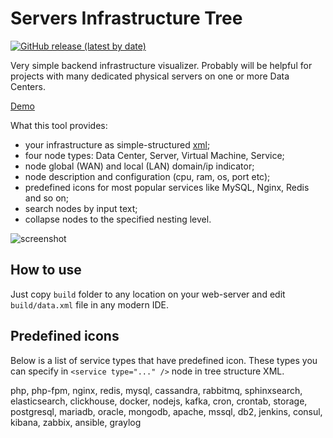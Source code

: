# Servers Infrastructure Tree

[![GitHub release (latest by date)](https://img.shields.io/github/v/release/horpia/srv-tree.svg?style=flat)]()  

Very simple backend infrastructure visualizer. Probably will be helpful for projects with many dedicated physical 
servers on one or more Data Centers.

[Demo](https://horpia.github.io/srv-tree/build/)

What this tool provides:

- your infrastructure as simple-structured [xml](/public/data);
- four node types: Data Center, Server, Virtual Machine, Service;
- node global (WAN) and local (LAN) domain/ip indicator;
- node description and configuration (cpu, ram, os, port etc);
- predefined icons for most popular services like MySQL, Nginx, Redis and so on;
- search nodes by input text;
- collapse nodes to the specified nesting level.

![screenshot](https://user-images.githubusercontent.com/8748590/100553184-64f58b80-329d-11eb-989d-f88b2bbd6442.png)


## How to use

Just copy `build` folder to any location on your web-server and edit `build/data.xml` file in any modern IDE.

## Predefined icons

Below is a list of service types that have predefined icon. 
These types you can specify in `<service type="..." />` node in tree structure XML.

php, php-fpm, nginx, redis, mysql, cassandra,
rabbitmq, sphinxsearch, elasticsearch, clickhouse,
docker, nodejs, kafka, cron, crontab, storage,
postgresql, mariadb, oracle, mongodb, apache, mssql,
db2, jenkins, consul, kibana, zabbix, ansible, graylog